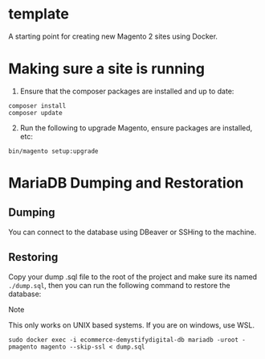 # template
A starting point for creating new Magento 2 sites using Docker.

# Making sure a site is running
1. Ensure that the composer packages are installed and up to date:
```
composer install
composer update
```

2. Run the following to upgrade Magento, ensure packages are installed, etc:
```
bin/magento setup:upgrade
```

# MariaDB Dumping and Restoration

## Dumping
You can connect to the database using DBeaver or SSHing to the machine.

## Restoring
Copy your dump .sql file to the root of the project and make sure its named `./dump.sql`, then you can run the following command to restore the database:

> [!NOTE]
> This only works on UNIX based systems. If you are on windows, use WSL.

```
sudo docker exec -i ecommerce-demystifydigital-db mariadb -uroot -pmagento magento --skip-ssl < dump.sql
```
